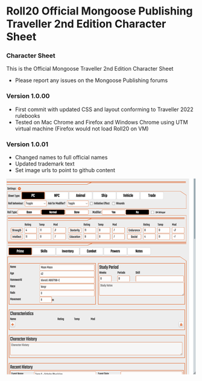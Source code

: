 # Roll20 Official Mongoose Publishing Traveller 2nd Edition Character Sheet

### Character Sheet

This is the Official Mongoose Traveller 2nd Edition Character Sheet

- Please report any issues on the Mongoose Publishing forums

### Version 1.0.00

- First commit with updated CSS and layout conforming to Traveller 2022 rulebooks
- Tested on Mac Chrome and Firefox and Windows Chrome using UTM virtual machine (Firefox would not load Roll20 on VM)

### Version 1.0.01

- Changed names to full official names
- Updated trademark text
- Set image urls to point to github content

![Image](Official%20Mongoose%20Publishing%20Traveller%202nd%20Edition.png)
